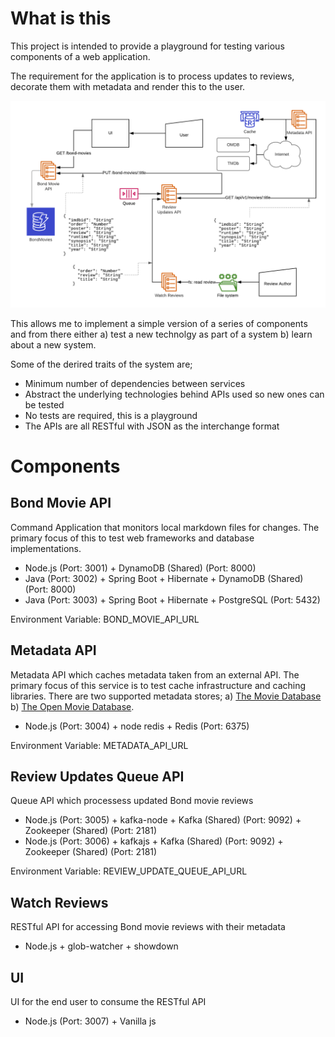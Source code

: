 # What is this

This project is intended to provide a playground for testing various components of a web application.

The requirement for the application is to process updates to reviews, decorate them with metadata and render this to the user.

![System layout for project](docs/images/system-layout.png)

This allows me to implement a simple version of a series of components and from there either a) test a new technolgy as part of a system b) learn about a new system.

Some of the derired traits of the system are;

 * Minimum number of dependencies between services
 * Abstract the underlying technologies behind APIs used so new ones can be tested
 * No tests are required, this is a playground
 * The APIs are all RESTful with JSON as the interchange format

# Components

## Bond Movie API

Command Application that monitors local markdown files for changes. The primary focus of this to test web frameworks and database implementations.

  * Node.js (Port: 3001) + DynamoDB (Shared) (Port: 8000)
  * Java (Port: 3002) + Spring Boot + Hibernate + DynamoDB (Shared) (Port: 8000)
  * Java (Port: 3003) + Spring Boot + Hibernate + PostgreSQL (Port: 5432)

Environment Variable: BOND_MOVIE_API_URL

## Metadata API

Metadata API which caches metadata taken from an external API. The primary focus of this service is to test cache infrastructure and caching libraries. There are two supported metadata stores; a) [The Movie Database](https://www.themoviedb.org) b) [The Open Movie Database](http://www.omdbapi.com).

 * Node.js (Port: 3004) + node redis + Redis (Port: 6375)

Environment Variable: METADATA_API_URL

## Review Updates Queue API

Queue API which processess updated Bond movie reviews

 * Node.js (Port: 3005) + kafka-node + Kafka (Shared) (Port: 9092) + Zookeeper (Shared) (Port: 2181)
 * Node.js (Port: 3006) + kafkajs + Kafka (Shared) (Port: 9092) + Zookeeper (Shared) (Port: 2181)

Environment Variable: REVIEW_UPDATE_QUEUE_API_URL

## Watch Reviews

RESTful API for accessing Bond movie reviews with their metadata

 * Node.js + glob-watcher + showdown

## UI

UI for the end user to consume the RESTful API

 * Node.js (Port: 3007) + Vanilla js


